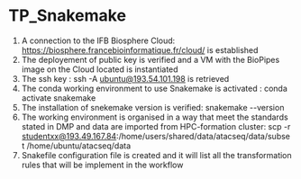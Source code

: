 # TP_Snakemake
1.	A connection to the IFB Biosphere Cloud: https://biosphere.francebioinformatique.fr/cloud/ is established
2.	The deployement of public key is verified and a VM with the BioPipes image on the Cloud located is instantiated
3.  The ssh key : ssh -A ubuntu@193.54.101.198 is retrieved
4.  The conda working environment to use Snakemake is activated : conda activate snakemake
5.  The installation of snekemake version is verified: snakemake --version
6.  The working environment is organised in a way that meet the standards stated in DMP and data are imported from HPC-formation cluster:
             scp -r studentxx@193.49.167.84:/home/users/shared/data/atacseq/data/subset /home/ubuntu/atacseq/data
7.  Snakefile configuration file is created and it will list all the transformation rules that will be implement in the workflow

